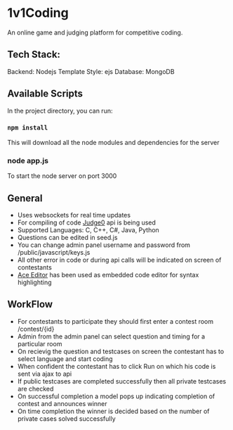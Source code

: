 # 1v1Coding

An online game and judging platform for competitive coding.

## Tech Stack:
Backend: Nodejs
Template Style: ejs
Database: MongoDB

## Available Scripts

In the project directory, you can run:

### `npm install`
This will download all the node modules and dependencies for the server

### node app.js
To start the node server on port 3000

## General
- Uses websockets for real time updates
- For compiling of code [Judge0](https://github.com/judge0/api) api is being used
- Supported Languages: C, C++, C#, Java, Python
- Questions can be edited in seed.js
- You can change admin panel username and password from /public/javascript/keys.js
- All other error in code or during api calls will be indicated on screen of contestants
- [Ace Editor](https://ace.c9.io/) has been used as embedded code editor for syntax highlighting

## WorkFlow
- For contestants to participate they should first enter a contest room /contest/{id}
- Admin from the admin panel can select question and timing for a particular room
- On recievig the question and testcases on screen the contestant has to select language and start coding
- When confident the contestant has to click Run on which his code is sent via ajax to api
- If public testcases are completed successfully then all private testcases are checked
- On successful completion a model pops up indicating completion of contest and announces winner
- On time completion the winner is decided based on the number of private cases solved successfully
